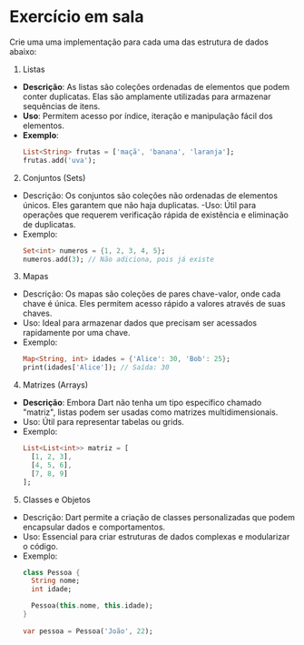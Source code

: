 # Exercício em sala
Crie uma uma implementação para cada uma das estrutura de dados abaixo:

1. Listas
- **Descrição**: As listas são coleções ordenadas de elementos que podem conter duplicatas. Elas são amplamente utilizadas para armazenar sequências de itens.
- **Uso**: Permitem acesso por índice, iteração e manipulação fácil dos elementos.
- **Exemplo**:
  ```dart
  List<String> frutas = ['maçã', 'banana', 'laranja'];
  frutas.add('uva');
  ```

2. Conjuntos (Sets)
- Descrição: Os conjuntos são coleções não ordenadas de elementos únicos. Eles garantem que não haja duplicatas.
-Uso: Útil para operações que requerem verificação rápida de existência e eliminação de duplicatas.
- Exemplo:
  ```dart
  Set<int> numeros = {1, 2, 3, 4, 5};
  numeros.add(3); // Não adiciona, pois já existe
  ```

3. Mapas
- Descrição: Os mapas são coleções de pares chave-valor, onde cada chave é única. Eles permitem acesso rápido a valores através de suas chaves.
- Uso: Ideal para armazenar dados que precisam ser acessados rapidamente por uma chave.
- Exemplo:
  ```dart
  Map<String, int> idades = {'Alice': 30, 'Bob': 25};
  print(idades['Alice']); // Saída: 30
  ```

4. Matrizes (Arrays)
- **Descrição**: Embora Dart não tenha um tipo específico chamado "matriz", listas podem ser usadas como matrizes multidimensionais.
- Uso: Útil para representar tabelas ou grids.
- Exemplo:
  ```dart
  List<List<int>> matriz = [
    [1, 2, 3],
    [4, 5, 6],
    [7, 8, 9]
  ];
  ```

5. Classes e Objetos
- Descrição: Dart permite a criação de classes personalizadas que podem encapsular dados e comportamentos.
- Uso: Essencial para criar estruturas de dados complexas e modularizar o código.
- Exemplo:
  ```dart
  class Pessoa {
    String nome;
    int idade;

    Pessoa(this.nome, this.idade);
  }
 
  var pessoa = Pessoa('João', 22);
  ```